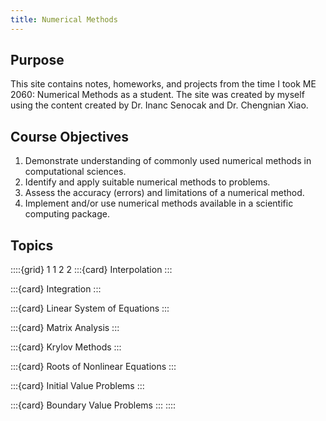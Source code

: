 ```yaml
---
title: Numerical Methods
---
```


## Purpose

This site contains notes, homeworks, and projects from the time I took ME 2060: Numerical Methods as a student. The site was created by myself using the content created by Dr. Inanc Senocak and Dr. Chengnian Xiao.

## Course Objectives

1. Demonstrate understanding of commonly used numerical methods in computational sciences.
2. Identify and apply suitable numerical methods to problems.
3. Assess the accuracy (errors) and limitations of a numerical method.
4. Implement and/or use numerical methods available in a scientific computing package.

## Topics

::::{grid} 1 1 2 2
:::{card}
Interpolation
:::

:::{card}
Integration
:::

:::{card}
Linear System of Equations
:::

:::{card}
Matrix Analysis
:::

:::{card}
Krylov Methods
:::

:::{card}
Roots of Nonlinear Equations
:::

:::{card}
Initial Value Problems
:::

:::{card}
Boundary Value Problems
:::
::::